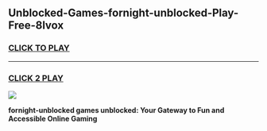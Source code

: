 
## Unblocked-Games-fornight-unblocked-Play-Free-8lvox
<h3>
<a href="https://premium76.site?title=fornight-unblocked&ref=21A">CLICK TO PLAY</a></h3>
<hr>

<h3>
<a href="https://premium76.site?title=fornight-unblocked&ref=21A">CLICK 2 PLAY</a>
  
</h3>

<a href="https://premium76.site?title=fornight-unblocked&ref=21A"><img src="https://clearcache.store/games.png"></a>


**fornight-unblocked games unblocked: Your Gateway to Fun and Accessible Online Gaming**
